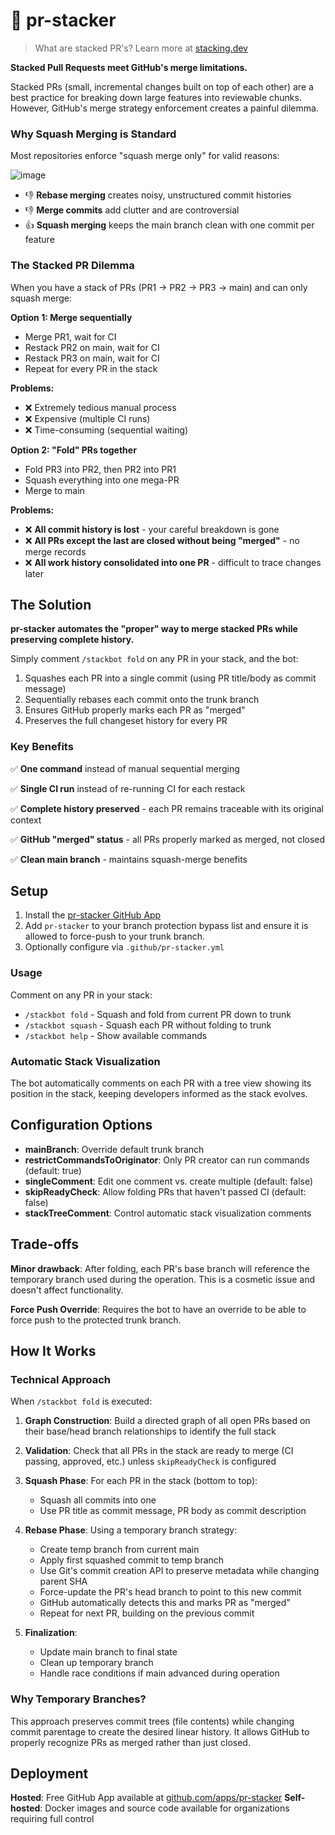 # 🥞 pr-stacker

> What are stacked PR's? Learn more at [stacking.dev](https://www.stacking.dev/)

**Stacked Pull Requests meet GitHub's merge limitations.**

Stacked PRs (small, incremental changes built on top of each other) are a best practice for breaking down large features into reviewable chunks. However, GitHub's merge strategy enforcement creates a painful dilemma.

### Why Squash Merging is Standard
Most repositories enforce "squash merge only" for valid reasons:

![image](https://github.com/user-attachments/assets/1613f276-7e8d-45ae-9a6c-50a9d728840c)

- 👎 **Rebase merging** creates noisy, unstructured commit histories
- 👎 **Merge commits** add clutter and are controversial
- 👍 **Squash merging** keeps the main branch clean with one commit per feature

### The Stacked PR Dilemma
When you have a stack of PRs (PR1 → PR2 → PR3 → main) and can only squash merge:

**Option 1: Merge sequentially**
- Merge PR1, wait for CI
- Restack PR2 on main, wait for CI
- Restack PR3 on main, wait for CI
- Repeat for every PR in the stack

**Problems:**
- ❌ Extremely tedious manual process
- ❌ Expensive (multiple CI runs)
- ❌ Time-consuming (sequential waiting)

**Option 2: "Fold" PRs together**
- Fold PR3 into PR2, then PR2 into PR1
- Squash everything into one mega-PR
- Merge to main

**Problems:**
- ❌ **All commit history is lost** - your careful breakdown is gone
- ❌ **All PRs except the last are closed without being "merged"** - no merge records
- ❌ **All work history consolidated into one PR** - difficult to trace changes later

## The Solution

**pr-stacker automates the "proper" way to merge stacked PRs while preserving complete history.**

Simply comment `/stackbot fold` on any PR in your stack, and the bot:
1. Squashes each PR into a single commit (using PR title/body as commit message)
2. Sequentially rebases each commit onto the trunk branch
3. Ensures GitHub properly marks each PR as "merged"
4. Preserves the full changeset history for every PR

### Key Benefits

✅ **One command** instead of manual sequential merging

✅ **Single CI run** instead of re-running CI for each restack

✅ **Complete history preserved** - each PR remains traceable with its original context

✅ **GitHub "merged" status** - all PRs properly marked as merged, not closed

✅ **Clean main branch** - maintains squash-merge benefits

## Setup
1. Install the [pr-stacker GitHub App](https://github.com/apps/pr-stacker)
2. Add `pr-stacker` to your branch protection bypass list and ensure it is allowed to force-push to your trunk branch.
3. Optionally configure via `.github/pr-stacker.yml`

### Usage
Comment on any PR in your stack:
- `/stackbot fold` - Squash and fold from current PR down to trunk
- `/stackbot squash` - Squash each PR without folding to trunk
- `/stackbot help` - Show available commands

### Automatic Stack Visualization
The bot automatically comments on each PR with a tree view showing its position in the stack, keeping developers informed as the stack evolves.

## Configuration Options

- **mainBranch**: Override default trunk branch
- **restrictCommandsToOriginator**: Only PR creator can run commands (default: true)
- **singleComment**: Edit one comment vs. create multiple (default: false)
- **skipReadyCheck**: Allow folding PRs that haven't passed CI (default: false)
- **stackTreeComment**: Control automatic stack visualization comments

## Trade-offs

**Minor drawback**: After folding, each PR's base branch will reference the temporary branch used during the operation. This is a cosmetic issue and doesn't affect functionality.

**Force Push Override**: Requires the bot to have an override to be able to force push to the protected trunk branch.

## How It Works

### Technical Approach

When `/stackbot fold` is executed:

1. **Graph Construction**: Build a directed graph of all open PRs based on their base/head branch relationships to identify the full stack

2. **Validation**: Check that all PRs in the stack are ready to merge (CI passing, approved, etc.) unless `skipReadyCheck` is configured

3. **Squash Phase**: For each PR in the stack (bottom to top):
   - Squash all commits into one
   - Use PR title as commit message, PR body as commit description

4. **Rebase Phase**: Using a temporary branch strategy:
   - Create temp branch from current main
   - Apply first squashed commit to temp branch
   - Use Git's commit creation API to preserve metadata while changing parent SHA
   - Force-update the PR's head branch to point to this new commit
   - GitHub automatically detects this and marks PR as "merged"
   - Repeat for next PR, building on the previous commit

5. **Finalization**:
   - Update main branch to final state
   - Clean up temporary branch
   - Handle race conditions if main advanced during operation

### Why Temporary Branches?

This approach preserves commit trees (file contents) while changing commit parentage to create the desired linear history. It allows GitHub to properly recognize PRs as merged rather than just closed.

## Deployment

**Hosted**: Free GitHub App available at [github.com/apps/pr-stacker](https://github.com/apps/pr-stacker)
**Self-hosted**: Docker images and source code available for organizations requiring full control
